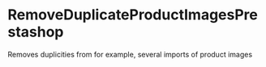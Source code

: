 # RemoveDuplicateProductImagesPrestashop
Removes duplicities from for example, several imports of product images
